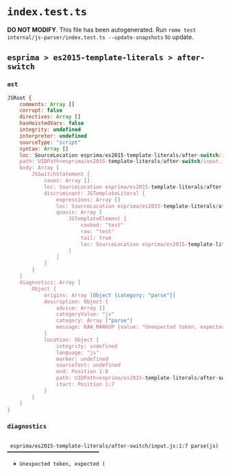 # `index.test.ts`

**DO NOT MODIFY**. This file has been autogenerated. Run `rome test internal/js-parser/index.test.ts --update-snapshots` to update.

## `esprima > es2015-template-literals > after-switch`

### `ast`

```javascript
JSRoot {
	comments: Array []
	corrupt: false
	directives: Array []
	hasHoistedVars: false
	integrity: undefined
	interpreter: undefined
	sourceType: "script"
	syntax: Array []
	loc: SourceLocation esprima/es2015-template-literals/after-switch/input.js 1:0-2:0
	path: UIDPath<esprima/es2015-template-literals/after-switch/input.js>
	body: Array [
		JSSwitchStatement {
			cases: Array []
			loc: SourceLocation esprima/es2015-template-literals/after-switch/input.js 1:0-1:13
			discriminant: JSTemplateLiteral {
				expressions: Array []
				loc: SourceLocation esprima/es2015-template-literals/after-switch/input.js 1:7-1:13
				quasis: Array [
					JSTemplateElement {
						cooked: "test"
						raw: "test"
						tail: true
						loc: SourceLocation esprima/es2015-template-literals/after-switch/input.js 1:8-1:12
					}
				]
			}
		}
	]
	diagnostics: Array [
		Object {
			origins: Array [Object {category: "parse"}]
			description: Object {
				advice: Array []
				categoryValue: "js"
				category: Array ["parse"]
				message: RAW_MARKUP {value: "Unexpected token, expected ("}
			}
			location: Object {
				integrity: undefined
				language: "js"
				marker: undefined
				sourceText: undefined
				end: Position 1:8
				path: UIDPath<esprima/es2015-template-literals/after-switch/input.js>
				start: Position 1:7
			}
		}
	]
}
```

### `diagnostics`

```

 esprima/es2015-template-literals/after-switch/input.js:1:7 parse(js) ━━━━━━━━━━━━━━━━━━━━━━━━━━━━━━

  ✖ Unexpected token, expected (


```
